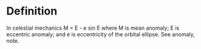 # Definition

In celestial mechanics M = E - e sin E where M is mean anomaly; E is
eccentric anomaly; and e is eccentricity of the orbital ellipse. See
anomaly, note.
